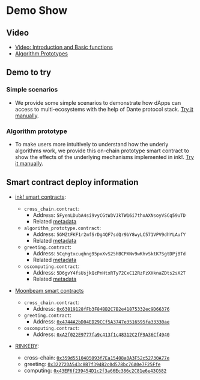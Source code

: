 # Demo Show

## Video

* [Video: Introduction and Basic functions](https://youtu.be/_JYxEMSPkpM)
* [Algorithm Prototypes](https://www.youtube.com/watch?v=N5Kjo1xW_X0)

## Demo to try

### Simple scenarios
* We provide some simple scenarios to demonstrate how dApps can access to multi-ecosystems with the help of Dante protocol stack. [Try it manually](./interoperation-demo/).

### Algorithm prototype
* To make users more intuitively to understand how the underly algorithms work, we provide this on-chain prototype smart contract to show the effects of the underlying mechanisms implemented in ink!. [Try it manually](../src/ink!/algorithm-prototype/).

## Smart contract deploy information
- [ink! smart contracts](https://polkadot.js.org/apps/?rpc=wss%3A%2F%2Frococo-contracts-rpc.polkadot.io#/contracts): 
    - `cross_chain.contract`: 
        - Address: `5FyenLDubA4si9vyCGtW3VJkTW16i7thxAXNsoyVSCq59uTD`
        - Related [metadata](../src/ink!/core-contract/bin/)
    - `algorithm_prototype.contract`:
        - Address: `5GMZtFKF1r2mfSrDg4QF7sdQr9bY8wyLC571VPV9dhYLAufY`
        - Related [metadata](../src/ink!/algorithm-prototype/bin/)
    - `greeting.contract`:          
        - Address: `5CqHgtxcuqhng95pxXvS25hBCPXNv9wKhvSktK7SgtDPjBTd`
        - Related [metadata](../src/ink!/usage-contract/greeting/bin/)
    - `oscomputing.contract`:
        - Address: `5D6gvY4fsUsjkQcPnHtxRTy72CxC12RzFzXHknaZDts2sX2T`
        - Related [metadata](../src/ink!/usage-contract/oscomputing/bin/)

- [Moonbeam smart contracts](https://moonbase.moonscan.io/)
    - `cross_chain.contract`: 
        - Address: [`0x63819128fFb3F84BB2C7B2e41875332ec9D66376`](https://moonbase.moonscan.io/address/0x63819128fFb3F84BB2C7B2e41875332ec9D66376)
    - `greeting.contract`:          
        - Address: [`0x4744A2bD04ED29CCf5A3747e3516595fa33330ae`](https://moonbase.moonscan.io/address/0x4744A2bD04ED29CCf5A3747e3516595fa33330ae)
    - `oscomputing.contract`:
        - Address: [`0xA2f022E9777fa9c413f1c48312C2fF9A36Cf4940`](https://moonbase.moonscan.io/address/0xA2f022E9777fa9c413f1c48312C2fF9A36Cf4940)

- [RINKEBY](https://rinkeby.etherscan.io/):
    - cross-chain: [`0x359d5510405093f7Ea15408a0A3F52c52730A77e`](https://rinkeby.etherscan.io/address/0x359d5510405093f7Ea15408a0A3F52c52730A77e)
    - greeting: [`0x32272DA543c8B7f394B2c0d578bc76A0e7F25Ffe`](https://rinkeby.etherscan.io/address/0x32272DA543c8B7f394B2c0d578bc76A0e7F25Ffe)
    - computing: [`0x43EF6f239454D1c2f3a66Ec386c2C81e6e43C682`](https://rinkeby.etherscan.io/address/0x43EF6f239454D1c2f3a66Ec386c2C81e6e43C682)
